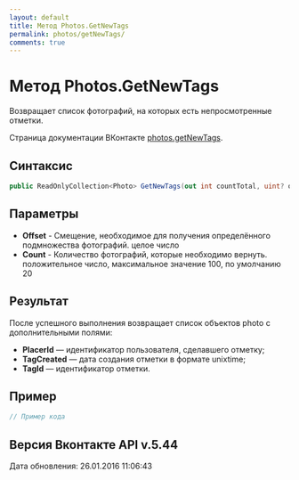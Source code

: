 ```yaml
---
layout: default
title: Метод Photos.GetNewTags
permalink: photos/getNewTags/
comments: true
---
```

# Метод Photos.GetNewTags
Возвращает список фотографий, на которых есть непросмотренные отметки.

Страница документации ВКонтакте [photos.getNewTags](https://vk.com/dev/photos.getNewTags).
## Синтаксис
``` csharp
public ReadOnlyCollection<Photo> GetNewTags(out int countTotal, uint? offset = null, uint? count = null)
```

## Параметры
+ **Offset** - Смещение, необходимое для получения определённого подмножества фотографий. целое число
+ **Count** - Количество фотографий, которые необходимо вернуть. положительное число, максимальное значение 100, по умолчанию 20

## Результат
После успешного выполнения возвращает список объектов photo с дополнительными полями: 

+ **PlacerId** — идентификатор пользователя, сделавшего отметку; 
+ **TagCreated** — дата создания отметки в формате unixtime; 
+ **TagId** — идентификатор отметки.

## Пример
``` csharp
// Пример кода
```

## Версия Вконтакте API v.5.44
Дата обновления: 26.01.2016 11:06:43
